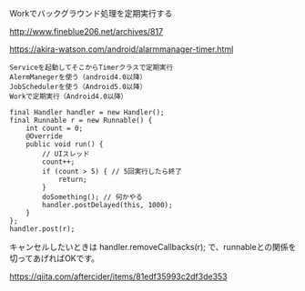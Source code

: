 Workでバックグラウンド処理を定期実行する

http://www.fineblue206.net/archives/817



https://akira-watson.com/android/alarmmanager-timer.html
```
Serviceを起動してそこからTimerクラスで定期実行
AlermManegerを使う（android4.0以降）
JobSchedulerを使う（Android5.0以降）
Workで定期実行（Android4.0以降）

final Handler handler = new Handler();
final Runnable r = new Runnable() {
    int count = 0;
    @Override
    public void run() {
        // UIスレッド
        count++;
        if (count > 5) { // 5回実行したら終了
            return;
        }
        doSomething(); // 何かやる
        handler.postDelayed(this, 1000);
    }
};
handler.post(r);
```

キャンセルしたいときは
handler.removeCallbacks(r);
で、runnableとの関係を切ってあげればOKです。

https://qiita.com/aftercider/items/81edf35993c2df3de353

